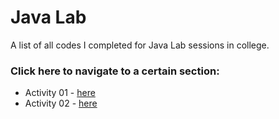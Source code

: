 # Java Lab

A list of all codes I completed for Java Lab sessions in college.

### Click here to navigate to a certain section:
 - Activity 01 - [here](Activity01)
 - Activity 02 - [here](Activity02)
